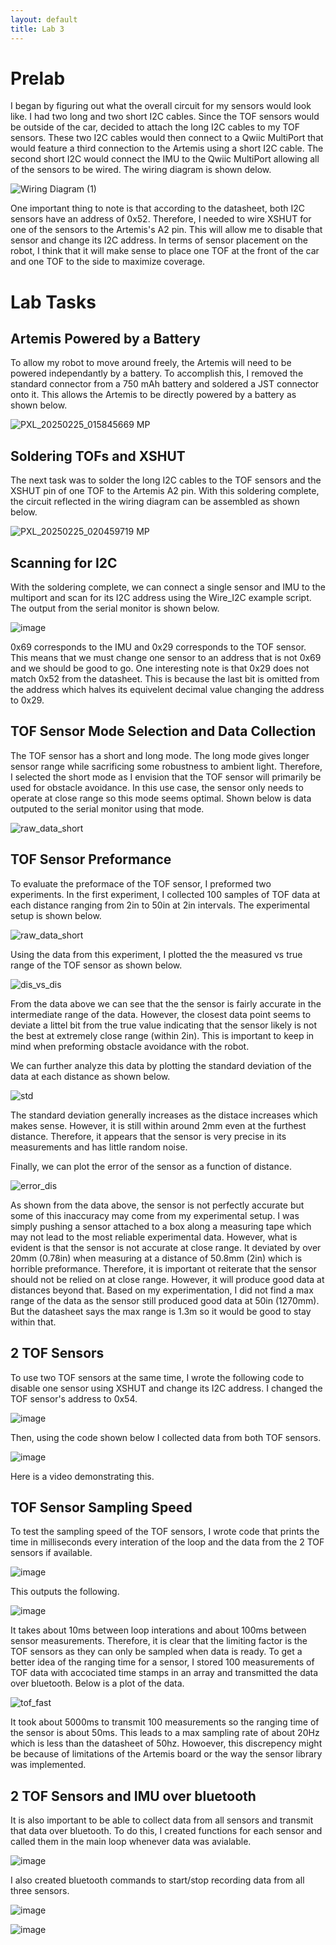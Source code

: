 ```yaml
---
layout: default
title: Lab 3
---
```


# Prelab
I began by figuring out what the overall circuit for my sensors would look like. I had two long and two short I2C cables. Since the TOF sensors would be outside of the car, decided to attach the long I2C cables to my TOF sensors. These two I2C cables would then connect to a Qwiic MultiPort that would feature a third connection to the Artemis using a short I2C cable. The second short I2C would connect the IMU to the Qwiic MultiPort allowing all of the sensors to be wired. The wiring diagram is shown delow.

![Wiring Diagram (1)](https://github.com/user-attachments/assets/e07a25ec-351d-481c-b272-6307aef6f181)

One important thing to note is that according to the datasheet, both I2C sensors have an address of 0x52. Therefore, I needed to wire XSHUT for one of the sensors to the Artemis's A2 pin. This will allow me to disable that sensor and change its I2C address. In terms of sensor placement on the robot, I think that it will make sense to place one TOF at the front of the car and one TOF to the side to maximize coverage. 

# Lab Tasks

## Artemis Powered by a Battery
To allow my robot to move around freely, the Artemis will need to be powered independantly by a battery. To accomplish this, I removed the standard connector from a 750 mAh battery and soldered a JST connector onto it. This allows the Artemis to be directly powered by a battery as shown below.

![PXL_20250225_015845669 MP](https://github.com/user-attachments/assets/38cb4ff1-9f0c-4b6c-bb72-f7b5990165d1)

## Soldering TOFs and XSHUT
The next task was to solder the long I2C cables to the TOF sensors and the XSHUT pin of one TOF to the Artemis A2 pin. With this soldering complete, the circuit reflected in the wiring diagram can be assembled as shown below.

![PXL_20250225_020459719 MP](https://github.com/user-attachments/assets/154baf22-275b-4442-a4f8-6fcb6f057be9)

## Scanning for I2C
With the soldering complete, we can connect a single sensor and IMU to the multiport and scan for its I2C address using the Wire_I2C example script. The output from the serial monitor is shown below.

![image](https://github.com/user-attachments/assets/5fa78ee2-7a00-4e98-a882-ab626bd3a597)

0x69 corresponds to the IMU and 0x29 corresponds to the TOF sensor. This means that we must change one sensor to an address that is not 0x69 and we should be good to go. One interesting note is that 0x29 does not match 0x52 from the datasheet. This is because the last bit is omitted from the address which halves its equivelent decimal value changing the address to 0x29.

## TOF Sensor Mode Selection and Data Collection
The TOF sensor has a short and long mode. The long mode gives longer sensor range while sacrificing some robustness to ambient light. Therefore, I selected the short mode as I envision that the TOF sensor will primarily be used for obstacle avoidance. In this use case, the sensor only needs to operate at close range so this mode seems optimal. Shown below is data outputed to the serial monitor using that mode. 

![raw_data_short](https://github.com/user-attachments/assets/5da3ab80-60ae-4598-b3b3-9b278ac141f2)

## TOF Sensor Preformance
To evaluate the preformace of the TOF sensor, I preformed two experiments. In the first experiment, I collected 100 samples of TOF data at each distance ranging from 2in to 50in at 2in intervals. The experimental setup is shown below.

![raw_data_short](https://github.com/user-attachments/assets/6545f95c-9fc0-4da5-b131-d07250d5771d)

Using the data from this experiment, I plotted the the measured vs true range of the TOF sensor as shown below.

![dis_vs_dis](https://github.com/user-attachments/assets/799bd926-070a-49d3-8b15-e14c0a554cd7)

From the data above we can see that the the sensor is fairly accurate in the intermediate range of the data. However, the closest data point seems to deviate a littel bit from the true value indicating that the sensor likely is not the best at extremely close range (within 2in). This is important to keep in mind when preforming obstacle avoidance with the robot.

We can further analyze this data by plotting the standard deviation of the data at each distance as shown below.

![std](https://github.com/user-attachments/assets/75a952f9-dd5b-4ef5-9bc4-491badc1122a)

The standard deviation generally increases as the distace increases which makes sense. However, it is still within around 2mm even at the furthest distance. Therefore, it appears that the sensor is very precise in its measurements and has little random noise.

Finally, we can plot the error of the sensor as a function of distance. 

![error_dis](https://github.com/user-attachments/assets/2282052a-3606-4bd7-b2cb-e33e2c3c865a)

As shown from the data above, the sensor is not perfectly accurate but some of this inaccuracy may come from my experimental setup. I was simply pushing a sensor attached to a box along a measuring tape which may not lead to the most reliable experimental data. However, what is evident is that the sensor is not accurate at close range. It deviated by over 20mm (0.78in) when measuring at a distance of 50.8mm (2in) which is horrible preformance. Therefore, it is important ot reiterate that the sensor should not be relied on at close range. However, it will produce good data at distances beyond that. Based on my experimentation, I did not find a max range of the data as the sensor still produced good data at 50in (1270mm). But the datasheet says the max range is 1.3m so it would be good to stay within that.

## 2 TOF Sensors

To use two TOF sensors at the same time, I wrote the following code to disable one sensor using XSHUT and change its I2C address. I changed the TOF sensor's address to 0x54. 

![image](https://github.com/user-attachments/assets/6fbe0f71-81fe-4f76-9937-a81f5f521344)

Then, using the code shown below I collected data from both TOF sensors.

![image](https://github.com/user-attachments/assets/98108f13-34ce-40e0-a7fd-68cb6cadd584)

Here is a video demonstrating this.

## TOF Sensor Sampling Speed

To test the sampling speed of the TOF sensors, I wrote code that prints the time in milliseconds every interation of the loop and the data from the 2 TOF sensors if available. 

![image](https://github.com/user-attachments/assets/b22391f2-3c4f-4a8f-8998-c62d353029a5)

This outputs the following.

![image](https://github.com/user-attachments/assets/a9e5a30c-fb4a-456a-bcd0-05ee0c00fd4d)

It takes about 10ms between loop interations and about 100ms between sensor measurements. Therefore, it is clear that the limiting factor is the TOF sensors as they can only be sampled when data is ready. To get a better idea of the ranging time for a sensor, I stored 100 measurements of TOF data with accociated time stamps in an array and transmitted the data over bluetooth. Below is a plot of the data.

![tof_fast](https://github.com/user-attachments/assets/fb1cb41f-adfd-4acc-a006-aaed20884f73)

It took about 5000ms to transmit 100 measurements so the ranging time of the sensor is about 50ms. This leads to a max sampling rate of about 20Hz which is less than the datasheet of 50hz. Howoever, this discrepency might be because of limitations of the Artemis board or the way the sensor library was implemented.


## 2 TOF Sensors and IMU over bluetooth

It is also important to be able to collect data from all sensors and transmit that data over bluetooth. To do this, I created functions for each sensor and called them in the main loop whenever data was avialable.

![image](https://github.com/user-attachments/assets/ed02e96c-2554-456e-8bd7-ece5da106aa7)

I also created bluetooth commands to start/stop recording data from all three sensors.

![image](https://github.com/user-attachments/assets/3ce39714-f39d-4e08-9b0c-f6c336fcd41f)

![image](https://github.com/user-attachments/assets/e9048d15-2f01-426c-8dda-b8a6a4c3a44f)




























